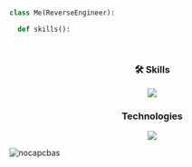 ```python

class Me(ReverseEngineer):

  def skills():
    
      

```



<h3 align="center">🛠 Skills</h3>
<p align="center">
  <a href="https://skillicons.dev">
    <img src="https://skillicons.dev/icons?i=py,js,html,css" />
  </a>
</p>

<h3 align="center">Technologies</h3>
<p align="center">
  <a href="https://skillicons.dev">
    <img src="https://skillicons.dev/icons?i=django,bash,git,docker,vscode" />
  </a>
</p>

<p><img align="center" src="https://github-readme-stats.vercel.app/api/top-langs?username=nocapcbas&show_icons=true&locale=en&layout=compact" alt="nocapcbas" /></p>
